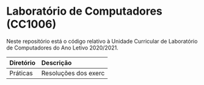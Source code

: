 # Laboratório de Computadores (CC1006)
Neste repositório está o código relativo à Unidade Curricular de Laboratório de Computadores do Ano Letivo 2020/2021.

| Diretório | Descrição |
| :-------- | :------------------------------------------------ |
| Práticas  | Resoluções dos exerc |
